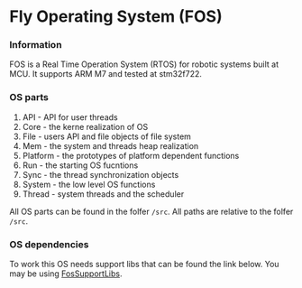 # Fly Operating System (FOS)

### Information
FOS is a Real Time Operation System (RTOS) for robotic systems built at MCU. It supports ARM M7 and tested at stm32f722.


### OS parts
1. API - API for user threads
2. Core - the kerne realization of OS
3. File - users API and file objects of file system
4. Mem - the system and threads heap realization
5. Platform - the prototypes of platform dependent functions
6. Run - the starting OS fucntions
7. Sync - the thread synchronization objects
8. System - the low level OS functions
9. Thread - system threads and the scheduler

All OS parts can be found in the folfer `/src`. All paths are relative to the folfer `/src`.

### OS dependencies
To work this OS needs support libs that can be found the link below.
You may be using [FosSupportLibs](https://github.com/kuzishchin/FosSupportLibs).